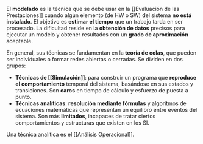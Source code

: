 El **modelado** es la técnica que se debe usar en la [[Evaluación de las Prestaciones]] cuando algún elemento (de HW o SW) del sistema **no está instalado**. El objetivo es **estimar el tiempo** que un trabajo tarda en ser procesado. La dificultad reside en la **obtención de datos** precisos para ejecutar un modelo y obtener resultados con un **grado de aproximación** aceptable.

En general, sus técnicas se fundamentan en la **teoría de colas**, que pueden ser individuales o formar redes abiertas o cerradas. Se dividen en dos grupos:

- **Técnicas de [[Simulación]]**: para construir un programa que **reproduce el comportamiento** temporal del sistema, basándose en sus estados y transiciones. Son **caros** en tiempo de cálculo y esfuerzo de puesta a punto.
- **Técnicas analíticas**: **resolución mediante fórmulas** y algoritmos de ecuaciones matemáticas que representan un equilibro entre eventos del sistema. Son más **limitados**, incapaces de tratar ciertos comportamientos y estructuras que existen en los SI.

Una técnica analítica es el [[Análisis Operacional]].

